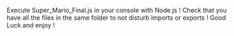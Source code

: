 Execute Super_Mario_Final.js in your console with Node.js !
Check that you have all the files in the same folder to not disturb imports or exports !
Good Luck and enjoy !